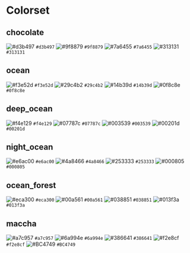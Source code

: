 # Colorset
## chocolate

![#d3b497](https://via.placeholder.com/15/#d3b497/#d3b497.png) `#d3b497`
![#9f8879](https://via.placeholder.com/15/#9f8879/#9f8879.png) `#9f8879`
![#7a6455](https://via.placeholder.com/15/#7a6455/#7a6455.png) `#7a6455`
![#313131](https://via.placeholder.com/15/#313131/#313131.png) `#313131`
## ocean

![#f3e52d](https://via.placeholder.com/15/#f3e52d/#f3e52d.png) `#f3e52d`
![#29c4b2](https://via.placeholder.com/15/#29c4b2/#29c4b2.png) `#29c4b2`
![#14b39d](https://via.placeholder.com/15/#14b39d/#14b39d.png) `#14b39d`
![#0f8c8e](https://via.placeholder.com/15/#0f8c8e/#0f8c8e.png) `#0f8c8e`
## deep_ocean

![#f4e129](https://via.placeholder.com/15/#f4e129/#f4e129.png) `#f4e129`
![#07787c](https://via.placeholder.com/15/#07787c/#07787c.png) `#07787c`
![#003539](https://via.placeholder.com/15/#003539/#003539.png) `#003539`
![#00201d](https://via.placeholder.com/15/#00201d/#00201d.png) `#00201d`
## night_ocean

![#e6ac00](https://via.placeholder.com/15/#e6ac00/#e6ac00.png) `#e6ac00`
![#4a8466](https://via.placeholder.com/15/#4a8466/#4a8466.png) `#4a8466`
![#253333](https://via.placeholder.com/15/#253333/#253333.png) `#253333`
![#000805](https://via.placeholder.com/15/#000805/#000805.png) `#000805`
## ocean_forest

![#eca300](https://via.placeholder.com/15/#eca300/#eca300.png) `#eca300`
![#00a561](https://via.placeholder.com/15/#00a561/#00a561.png) `#00a561`
![#038851](https://via.placeholder.com/15/#038851/#038851.png) `#038851`
![#013f3a](https://via.placeholder.com/15/#013f3a/#013f3a.png) `#013f3a`
## maccha

![#a7c957](https://via.placeholder.com/15/#a7c957/#a7c957.png) `#a7c957`
![#6a994e](https://via.placeholder.com/15/#6a994e/#6a994e.png) `#6a994e`
![#386641](https://via.placeholder.com/15/#386641/#386641.png) `#386641`
![#f2e8cf](https://via.placeholder.com/15/#f2e8cf/#f2e8cf.png) `#f2e8cf`
![#BC4749](https://via.placeholder.com/15/#BC4749/#BC4749.png) `#BC4749`
